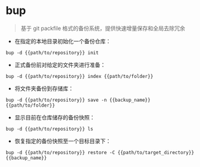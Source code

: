 # bup

> 基于 git packfile 格式的备份系统，提供快速增量保存和全局去除冗余

- 在指定的本地目录初始化一个备份仓库：

`bup -d {{path/to/repository}} init`

- 正式备份前对给定的文件夹进行准备：

`bup -d {{path/to/repository}} index {{path/to/folder}}`

- 将文件夹备份到存储库：

`bup -d {{path/to/repository}} save -n {{backup_name}} {{path/to/folder}}`

- 显示目前在仓库储存的备份快照：

`bup -d {{path/to/repository}} ls`

- 恢复指定的备份快照至一个目标目录下：

`bup -d {{path/to/repository}} restore -C {{path/to/target_directory}} {{backup_name}}`

[#]: contributors: ([潘潘]，[Datura stramonium L.]，[6 °分离]，[玉叶]，[holy4god])